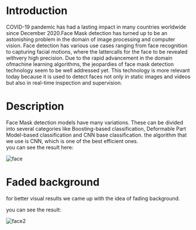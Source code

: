 # Introduction
COVID-19 pandemic has had a lasting impact in many countries worldwide since December 2020.Face Mask detection has turned up to be an astonishing problem in the domain of image processing and computer vision. Face detection has various use cases ranging from face recognition to capturing facial motions, where the lattercalls for the face to be revealed withvery high precision. Due to the rapid advancement in the domain ofmachine learning algorithms, the jeopardies of face mask detection technology seem to be well addressed yet. This technology is more relevant today because it is used to detect faces not only in static images and videos but also in real-time inspection and supervision.
# Description
Face Mask detection models have many variations. These can be divided into several categories like Boosting-based classification, Deformable Part Model-based classification and CNN base classification.
the algorithm that we use is CNN, which is one of the best efficient ones.
<br /> you can see the result here: <br />  


![face](https://user-images.githubusercontent.com/70627266/108620590-5228c800-7442-11eb-959e-4a35a91581e0.gif)

# Faded background

for better visual results we came up with the idea of fading background.

you can see the result:  


![face2](https://user-images.githubusercontent.com/70627266/108621105-e3e60480-7445-11eb-9bcc-7fc415d90a68.gif)



